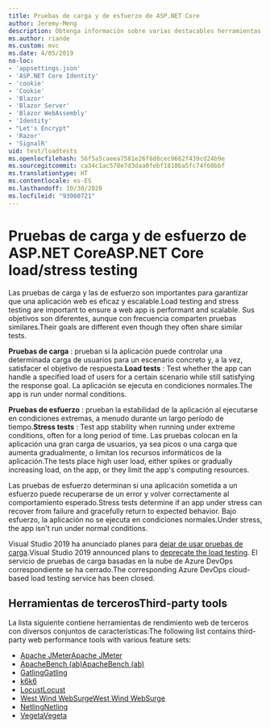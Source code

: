 ```yaml
---
title: Pruebas de carga y de esfuerzo de ASP.NET Core
author: Jeremy-Meng
description: Obtenga información sobre varias destacables herramientas y enfoques para realizar pruebas de carga y de esfuerzo en aplicaciones ASP.NET Core.
ms.author: riande
ms.custom: mvc
ms.date: 4/05/2019
no-loc:
- 'appsettings.json'
- 'ASP.NET Core Identity'
- 'cookie'
- 'Cookie'
- 'Blazor'
- 'Blazor Server'
- 'Blazor WebAssembly'
- 'Identity'
- "Let's Encrypt"
- 'Razor'
- 'SignalR'
uid: test/loadtests
ms.openlocfilehash: 56f5a5caeea7581e26f8d8cec9662f439cd24b9e
ms.sourcegitcommit: ca34c1ac578e7d3daa0febf1810ba5fc74f60bbf
ms.translationtype: HT
ms.contentlocale: es-ES
ms.lasthandoff: 10/30/2020
ms.locfileid: "93060721"
---
```

# <a name="aspnet-core-loadstress-testing"></a><span data-ttu-id="d69b7-103">Pruebas de carga y de esfuerzo de ASP.NET Core</span><span class="sxs-lookup"><span data-stu-id="d69b7-103">ASP.NET Core load/stress testing</span></span>

<span data-ttu-id="d69b7-104">Las pruebas de carga y las de esfuerzo son importantes para garantizar que una aplicación web es eficaz y escalable.</span><span class="sxs-lookup"><span data-stu-id="d69b7-104">Load testing and stress testing are important to ensure a web app is performant and scalable.</span></span> <span data-ttu-id="d69b7-105">Sus objetivos son diferentes, aunque con frecuencia comparten pruebas similares.</span><span class="sxs-lookup"><span data-stu-id="d69b7-105">Their goals are different even though they often share similar tests.</span></span>

<span data-ttu-id="d69b7-106">**Pruebas de carga** : prueban si la aplicación puede controlar una determinada carga de usuarios para un escenario concreto y, a la vez, satisfacer el objetivo de respuesta.</span><span class="sxs-lookup"><span data-stu-id="d69b7-106">**Load tests** : Test whether the app can handle a specified load of users for a certain scenario while still satisfying the response goal.</span></span> <span data-ttu-id="d69b7-107">La aplicación se ejecuta en condiciones normales.</span><span class="sxs-lookup"><span data-stu-id="d69b7-107">The app is run under normal conditions.</span></span>

<span data-ttu-id="d69b7-108">**Pruebas de esfuerzo** : prueban la estabilidad de la aplicación al ejecutarse en condiciones extremas, a menudo durante un largo período de tiempo.</span><span class="sxs-lookup"><span data-stu-id="d69b7-108">**Stress tests** : Test app stability when running under extreme conditions, often for a long period of time.</span></span> <span data-ttu-id="d69b7-109">Las pruebas colocan en la aplicación una gran carga de usuarios, ya sea picos o una carga que aumenta gradualmente, o limitan los recursos informáticos de la aplicación.</span><span class="sxs-lookup"><span data-stu-id="d69b7-109">The tests place high user load, either spikes or gradually increasing load, on the app, or they limit the app's computing resources.</span></span>

<span data-ttu-id="d69b7-110">Las pruebas de esfuerzo determinan si una aplicación sometida a un esfuerzo puede recuperarse de un error y volver correctamente al comportamiento esperado.</span><span class="sxs-lookup"><span data-stu-id="d69b7-110">Stress tests determine if an app under stress can recover from failure and gracefully return to expected behavior.</span></span> <span data-ttu-id="d69b7-111">Bajo esfuerzo, la aplicación no se ejecuta en condiciones normales.</span><span class="sxs-lookup"><span data-stu-id="d69b7-111">Under stress, the app isn't run under normal conditions.</span></span>

<span data-ttu-id="d69b7-112">Visual Studio 2019 ha anunciado planes para [dejar de usar pruebas de carga](https://devblogs.microsoft.com/devops/cloud-based-load-testing-service-eol/).</span><span class="sxs-lookup"><span data-stu-id="d69b7-112">Visual Studio 2019 announced plans to [deprecate the load testing](https://devblogs.microsoft.com/devops/cloud-based-load-testing-service-eol/).</span></span> <span data-ttu-id="d69b7-113">El servicio de pruebas de carga basadas en la nube de Azure DevOps correspondiente se ha cerrado.</span><span class="sxs-lookup"><span data-stu-id="d69b7-113">The corresponding Azure DevOps cloud-based load testing service has been closed.</span></span>

## <a name="third-party-tools"></a><span data-ttu-id="d69b7-114">Herramientas de terceros</span><span class="sxs-lookup"><span data-stu-id="d69b7-114">Third-party tools</span></span>

<span data-ttu-id="d69b7-115">La lista siguiente contiene herramientas de rendimiento web de terceros con diversos conjuntos de características:</span><span class="sxs-lookup"><span data-stu-id="d69b7-115">The following list contains third-party web performance tools with various feature sets:</span></span>

* [<span data-ttu-id="d69b7-116">Apache JMeter</span><span class="sxs-lookup"><span data-stu-id="d69b7-116">Apache JMeter</span></span>](https://jmeter.apache.org/)
* [<span data-ttu-id="d69b7-117">ApacheBench (ab)</span><span class="sxs-lookup"><span data-stu-id="d69b7-117">ApacheBench (ab)</span></span>](https://httpd.apache.org/docs/2.4/programs/ab.html)
* [<span data-ttu-id="d69b7-118">Gatling</span><span class="sxs-lookup"><span data-stu-id="d69b7-118">Gatling</span></span>](https://gatling.io/)
* [<span data-ttu-id="d69b7-119">k6</span><span class="sxs-lookup"><span data-stu-id="d69b7-119">k6</span></span>](https://k6.io)
* [<span data-ttu-id="d69b7-120">Locust</span><span class="sxs-lookup"><span data-stu-id="d69b7-120">Locust</span></span>](https://locust.io/)
* [<span data-ttu-id="d69b7-121">West Wind WebSurge</span><span class="sxs-lookup"><span data-stu-id="d69b7-121">West Wind WebSurge</span></span>](https://websurge.west-wind.com/)
* [<span data-ttu-id="d69b7-122">Netling</span><span class="sxs-lookup"><span data-stu-id="d69b7-122">Netling</span></span>](https://github.com/hallatore/Netling)
* [<span data-ttu-id="d69b7-123">Vegeta</span><span class="sxs-lookup"><span data-stu-id="d69b7-123">Vegeta</span></span>](https://github.com/tsenart/vegeta)